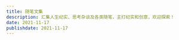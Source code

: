 ```yaml
---
title: 随笔文集
description: 汇集人生纪实、思考杂谈及各类随笔，主打纪实和创意，欢迎探索！
date: 2021-11-17
publishdate: 2021-11-17
---
```

